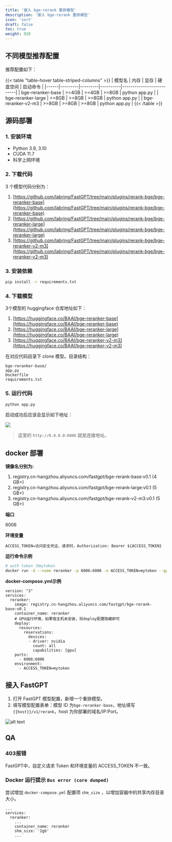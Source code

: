 ```yaml
---
title: '接入 bge-rerank 重排模型'
description: '接入 bge-rerank 重排模型'
icon: 'sort'
draft: false
toc: true
weight: 920
---
```


## 不同模型推荐配置

推荐配置如下：

{{< table "table-hover table-striped-columns" >}}
| 模型名 | 内存 | 显存 | 硬盘空间 | 启动命令 |
|------|---------|---------|----------|--------------------------|
| bge-reranker-base | >=4GB | >=4GB | >=8GB | python app.py |
| bge-reranker-large | >=8GB | >=8GB | >=8GB | python app.py |
| bge-reranker-v2-m3 | >=8GB | >=8GB | >=8GB | python app.py |
{{< /table >}}

## 源码部署

### 1. 安装环境

- Python 3.9, 3.10
- CUDA 11.7
- 科学上网环境

### 2. 下载代码

3 个模型代码分别为：

1. [https://github.com/labring/FastGPT/tree/main/plugins/rerank-bge/bge-reranker-base](https://github.com/labring/FastGPT/tree/main/plugins/rerank-bge/bge-reranker-base)
2. [https://github.com/labring/FastGPT/tree/main/plugins/rerank-bge/bge-reranker-large](https://github.com/labring/FastGPT/tree/main/plugins/rerank-bge/bge-reranker-large)
3. [https://github.com/labring/FastGPT/tree/main/plugins/rerank-bge/bge-reranker-v2-m3](https://github.com/labring/FastGPT/tree/main/plugins/rerank-bge/bge-reranker-v2-m3)

### 3. 安装依赖

```sh
pip install -r requirements.txt
```

### 4. 下载模型

3个模型的 huggingface 仓库地址如下：

1. [https://huggingface.co/BAAI/bge-reranker-base](https://huggingface.co/BAAI/bge-reranker-base)
2. [https://huggingface.co/BAAI/bge-reranker-large](https://huggingface.co/BAAI/bge-reranker-large)
3. [https://huggingface.co/BAAI/bge-reranker-v2-m3](https://huggingface.co/BAAI/bge-reranker-v2-m3)

在对应代码目录下 clone 模型。目录结构：

```
bge-reranker-base/
app.py
Dockerfile
requirements.txt
```

### 5. 运行代码

```bash
python app.py
```

启动成功后应该会显示如下地址：

![](/imgs/rerank1.png)

> 这里的 `http://0.0.0.0:6006` 就是连接地址。

## docker 部署

**镜像名分别为:**

1. registry.cn-hangzhou.aliyuncs.com/fastgpt/bge-rerank-base:v0.1 (4 GB+)
2. registry.cn-hangzhou.aliyuncs.com/fastgpt/bge-rerank-large:v0.1 (5 GB+)
3. registry.cn-hangzhou.aliyuncs.com/fastgpt/bge-rerank-v2-m3:v0.1 (5 GB+)

**端口**

6006

**环境变量**

```
ACCESS_TOKEN=访问安全凭证，请求时，Authorization: Bearer ${ACCESS_TOKEN}
```

**运行命令示例**

```sh
# auth token 为mytoken
docker run -d --name reranker -p 6006:6006 -e ACCESS_TOKEN=mytoken --gpus all registry.cn-hangzhou.aliyuncs.com/fastgpt/bge-rerank-base:v0.1
```

**docker-compose.yml示例**
```
version: "3"
services:
  reranker:
    image: registry.cn-hangzhou.aliyuncs.com/fastgpt/bge-rerank-base:v0.1
    container_name: reranker
    # GPU运行环境，如果宿主机未安装，将deploy配置隐藏即可
    deploy:
      resources:
        reservations:
          devices:
          - driver: nvidia
            count: all
            capabilities: [gpu]
    ports:
      - 6006:6006
    environment:
      - ACCESS_TOKEN=mytoken

```
## 接入 FastGPT

1. 打开 FastGPT 模型配置，新增一个重排模型。
2. 填写模型配置表单：模型 ID 为`bge-reranker-base`，地址填写`{{host}}/v1/rerank`，host 为你部署的域名/IP:Port。

![alt text](/imgs/image-102.png)

## QA

### 403报错

FastGPT中，自定义请求 Token 和环境变量的 ACCESS_TOKEN 不一致。 

### Docker 运行提示 `Bus error (core dumped)`

尝试增加 `docker-compose.yml` 配置项 `shm_size` ，以增加容器中的共享内存目录大小。

```
...
services:
  reranker:
    ...
    container_name: reranker
    shm_size: '2gb'
    ...
```
